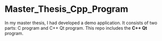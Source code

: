 # Master_Thesis_Cpp_Program
In my master thesis, I had developed a demo application. It consists of two parts: C program and C++ Qt program. This repo includes the **C++ Qt** program.

